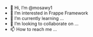 - 👋 Hi, I’m @mosawy1
- 👀 I’m interested in Frappe Framework
- 🌱 I’m currently learning ...
- 💞️ I’m looking to collaborate on ...
- 📫 How to reach me ...

<!---
mosawy1/mosawy1 is a ✨ special ✨ repository because its `README.md` (this file) appears on your GitHub profile.
You can click the Preview link to take a look at your changes.
--->
